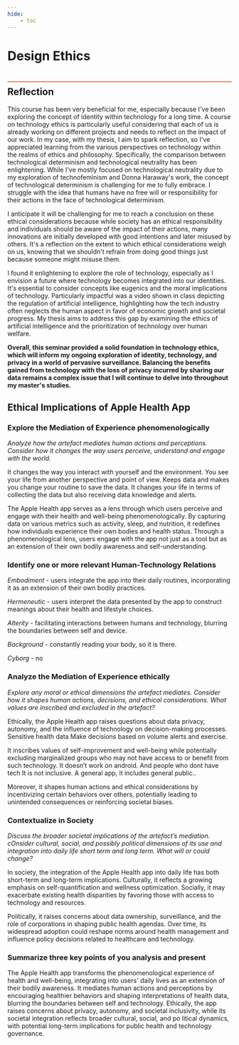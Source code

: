 ```yaml
---
hide:
    - toc
---
```


# Design Ethics
<div style="height:2px; background-color: #E17858; margin-top: 40px; margin-bottom: -20px;"></div>

## Reflection
This course has been very beneficial for me, especially because I've been exploring the concept of identity within technology for a long time. A course on technology ethics is particularly useful considering that each of us is already working on different projects and needs to reflect on the impact of our work. In my case, with my thesis, I aim to spark reflection, so I've appreciated learning from the various perspectives on technology within the realms of ethics and philosophy. Specifically, the comparison between technological determinism and technological neutrality has been enlightening. While I've mostly focused on technological neutrality due to my exploration of technofeminism and Donna Haraway's work, the concept of technological determinism is challenging for me to fully embrace. I struggle with the idea that humans have no free will or responsibility for their actions in the face of technological determinism.

I anticipate it will be challenging for me to reach a conclusion on these ethical considerations because while society has an ethical responsibility and individuals should be aware of the impact of their actions, many innovations are initially developed with good intentions and later misused by others. It's a reflection on the extent to which ethical considerations weigh on us, knowing that we shouldn't refrain from doing good things just because someone might misuse them. 

I found it enlightening to explore the role of technology, especially as I envision a future where technology becomes integrated into our identities. It's essential to consider concepts like eugenics and the moral implications of technology. Particularly impactful was a video shown in class depicting the regulation of artificial intelligence, highlighting how the tech industry often neglects the human aspect in favor of economic growth and societal progress. My thesis aims to address this gap by examining the ethics of artificial intelligence and the prioritization of technology over human welfare.

**Overall, this seminar provided a solid foundation in technology ethics, which will inform my ongoing exploration of identity, technology, and privacy in a world of pervasive surveillance. Balancing the benefits gained from technology with the loss of privacy incurred by sharing our data remains a complex issue that I will continue to delve into throughout my master's studies.**


## Ethical Implications of Apple Health App

### Explore the Mediation of Experience phenomenologically
*Analyze how the artefact mediates human actions and perceptions. Consider how it changes the way users perceive, understand and engage with the world.*

It changes the way you interact with yourself and the environment. You see your life from another perspective and point of view. Keeps data and makes you change your routine to save the data. It changes your life in terms of collecting the data but also receiving data knowledge and alerts.

The Apple Health app serves as a lens through which users perceive and engage with their health and well-being phenomenologically. By capturing data on various metrics such as activity, sleep, and nutrition, it redefines how individuals experience their own bodies and health status. Through a phenomenological lens, users engage with the app not just as a tool but as an extension of their own bodily awareness and self-understanding.



### Identify one or more relevant Human-Technology Relations

*Embodiment* -  users integrate the app into their daily routines, incorporating it as an extension of their own bodily practices.

*Hermeneutic* - users interpret the data presented by the app to construct meanings about their health and lifestyle choices.

*Alterity* - facilitating interactions between humans and technology, blurring the boundaries between self and device.

*Background* - constantly reading your body, so it is there.

*Cyborg* - no 

### Analyze the Mediation of Experience ethically
*Explore any moral or ethical dimensions the artefact mediates. Consider how it shapes human actions, decisions, and ethical considerations. What values are inscribed and excluded in the artefact?*

Ethically, the Apple Health app raises questions about data privacy, autonomy, and the influence of technology on decision-making processes. 
Sensitive health data
Make decisions based on volume alerts and exercise.

It inscribes values of self-improvement and well-being while potentially excluding marginalized groups who may not have access to or benefit from such technology. 
It doesn’t work on android. And people who dont have tech
It is not inclusive. A general app, it includes general public..

Moreover, it shapes human actions and ethical considerations by incentivizing certain behaviors over others, potentially leading to unintended consequences or reinforcing societal biases.


### Contextualize in Society
*Discuss the broader societal implications of the artefact’s mediation. cOnsider cultural, social, and possibly political dimensions of its use and integration into daily life short term and long term. What will or could change?*

In society, the integration of the Apple Health app into daily life has both short-term and long-term implications. Culturally, it reflects a growing emphasis on self-quantification and wellness optimization. Socially, it may exacerbate existing health disparities by favoring those with access to technology and resources. 

Politically, it raises concerns about data ownership, surveillance, and the role of corporations in shaping public health agendas. Over time, its widespread adoption could reshape norms around health management and influence policy decisions related to healthcare and technology.

### Summarize three key points of you analysis and present

The Apple Health app transforms the phenomenological experience of health and well-being, integrating into users' daily lives as an extension of their bodily awareness.
It mediates human actions and perceptions by encouraging healthier behaviors and shaping interpretations of health data, blurring the boundaries between self and technology.
Ethically, the app raises concerns about privacy, autonomy, and societal inclusivity, while its societal integration reflects broader cultural, social, and po litical dynamics, with potential long-term implications for public health and technology governance.